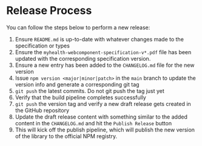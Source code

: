 # Release Process

You can follow the steps below to perform a new release:

1. Ensure `README.md` is up-to-date with whatever changes made to the specification or types
2. Ensure the `myhealth-webcomponent-specification-v*.pdf` file has been updated with the corresponding specification version.
3. Ensure a new entry has been added to the `CHANGELOG.md` file for the new version
4. Issue `npm version <major|minor|patch>` in the `main` branch to update the version info and generate a corresponding git tag
5. `git push` the latest commits. Do not git push the tag just yet
6. Verify that the build pipeline completes successfully
7. `git push` the version tag and verify a new draft release gets created in the GitHub repository
8. Update the draft release content with something similar to the added content in the `CHANGELOG.md` and hit the `Publish Release` button
9. This will kick off the publish pipeline, which will publish the new version of the library to the official NPM registry.

